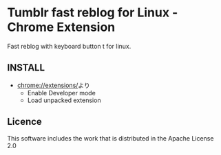 Tumblr fast reblog for Linux - Chrome Extension
====

Fast reblog with keyboard button t for linux.

## INSTALL

* [chrome://extensions/](chrome://extensions/)より
    + Enable Developer mode
    + Load unpacked extension

## Licence
This software includes the work that is distributed in the Apache License 2.0
